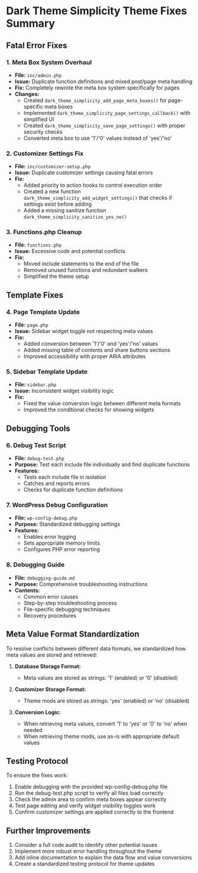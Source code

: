 # Dark Theme Simplicity Theme Fixes Summary

## Fatal Error Fixes

### 1. Meta Box System Overhaul
- **File:** `inc/admin.php`
- **Issue:** Duplicate function definitions and mixed post/page meta handling
- **Fix:** Completely rewrote the meta box system specifically for pages
- **Changes:**
  - Created `dark_theme_simplicity_add_page_meta_boxes()` for page-specific meta boxes
  - Implemented `dark_theme_simplicity_page_settings_callback()` with simplified UI
  - Created `dark_theme_simplicity_save_page_settings()` with proper security checks
  - Converted meta box to use '1'/'0' values instead of 'yes'/'no'

### 2. Customizer Settings Fix
- **File:** `inc/customizer-setup.php`
- **Issue:** Duplicate customizer settings causing fatal errors
- **Fix:** 
  - Added priority to action hooks to control execution order
  - Created a new function `dark_theme_simplicity_add_widget_settings()` that checks if settings exist before adding
  - Added a missing sanitize function `dark_theme_simplicity_sanitize_yes_no()`

### 3. Functions.php Cleanup
- **File:** `functions.php`
- **Issue:** Excessive code and potential conflicts
- **Fix:**
  - Moved include statements to the end of the file
  - Removed unused functions and redundant walkers
  - Simplified the theme setup

## Template Fixes

### 4. Page Template Update
- **File:** `page.php`
- **Issue:** Sidebar widget toggle not respecting meta values
- **Fix:**
  - Added conversion between '1'/'0' and 'yes'/'no' values
  - Added missing table of contents and share buttons sections
  - Improved accessibility with proper ARIA attributes

### 5. Sidebar Template Update
- **File:** `sidebar.php`
- **Issue:** Inconsistent widget visibility logic
- **Fix:**
  - Fixed the value conversion logic between different meta formats
  - Improved the conditional checks for showing widgets

## Debugging Tools

### 6. Debug Test Script
- **File:** `debug-test.php`
- **Purpose:** Test each include file individually and find duplicate functions
- **Features:**
  - Tests each include file in isolation
  - Catches and reports errors
  - Checks for duplicate function definitions

### 7. WordPress Debug Configuration
- **File:** `wp-config-debug.php`
- **Purpose:** Standardized debugging settings
- **Features:**
  - Enables error logging
  - Sets appropriate memory limits
  - Configures PHP error reporting

### 8. Debugging Guide
- **File:** `debugging-guide.md`
- **Purpose:** Comprehensive troubleshooting instructions
- **Contents:**
  - Common error causes
  - Step-by-step troubleshooting process
  - File-specific debugging techniques
  - Recovery procedures

## Meta Value Format Standardization

To resolve conflicts between different data formats, we standardized how meta values are stored and retrieved:

1. **Database Storage Format:**
   - Meta values are stored as strings: '1' (enabled) or '0' (disabled)

2. **Customizer Storage Format:**
   - Theme mods are stored as strings: 'yes' (enabled) or 'no' (disabled)

3. **Conversion Logic:**
   - When retrieving meta values, convert '1' to 'yes' or '0' to 'no' when needed
   - When retrieving theme mods, use as-is with appropriate default values

## Testing Protocol

To ensure the fixes work:

1. Enable debugging with the provided wp-config-debug.php file
2. Run the debug-test.php script to verify all files load correctly
3. Check the admin area to confirm meta boxes appear correctly
4. Test page editing and verify widget visibility toggles work
5. Confirm customizer settings are applied correctly to the frontend

## Further Improvements

1. Consider a full code audit to identify other potential issues
2. Implement more robust error handling throughout the theme
3. Add inline documentation to explain the data flow and value conversions
4. Create a standardized testing protocol for theme updates 